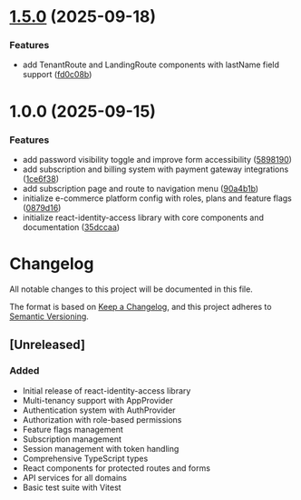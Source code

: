 # [1.5.0](https://github.com/skylabs-digital/react-identity-access/compare/v1.4.1...v1.5.0) (2025-09-18)


### Features

* add TenantRoute and LandingRoute components with lastName field support ([fd0c08b](https://github.com/skylabs-digital/react-identity-access/commit/fd0c08bb99935e322ba601417593c55df9b588aa))

# 1.0.0 (2025-09-15)


### Features

* add password visibility toggle and improve form accessibility ([5898190](https://github.com/skylabs-digital/react-identity-access/commit/589819002262a271898fb75cd0114bd732ecfb5b))
* add subscription and billing system with payment gateway integrations ([1ce6f38](https://github.com/skylabs-digital/react-identity-access/commit/1ce6f38a2c0cef883c7603478a278479007a45c2))
* add subscription page and route to navigation menu ([90a4b1b](https://github.com/skylabs-digital/react-identity-access/commit/90a4b1b65ff7a0c40638d4eb0e148ac95cd5a7cc))
* initialize e-commerce platform config with roles, plans and feature flags ([0879d16](https://github.com/skylabs-digital/react-identity-access/commit/0879d16ffcbc52d954bba3579a06b8ca9ce67210))
* initialize react-identity-access library with core components and documentation ([35dccaa](https://github.com/skylabs-digital/react-identity-access/commit/35dccaadb12e3103a7147c81e47209bf606249d7))

# Changelog

All notable changes to this project will be documented in this file.

The format is based on [Keep a Changelog](https://keepachangelog.com/en/1.0.0/),
and this project adheres to [Semantic Versioning](https://semver.org/spec/v2.0.0.html).

## [Unreleased]

### Added
- Initial release of react-identity-access library
- Multi-tenancy support with AppProvider
- Authentication system with AuthProvider  
- Authorization with role-based permissions
- Feature flags management
- Subscription management
- Session management with token handling
- Comprehensive TypeScript types
- React components for protected routes and forms
- API services for all domains
- Basic test suite with Vitest
